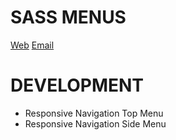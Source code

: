 # SASS MENUS

[Web](https://www.artegrafico.net "José Luis Rojo")
[Email](mailto:jose@artegrafico.net "jose@artegrafico.net")

# DEVELOPMENT
* Responsive Navigation Top Menu
* Responsive Navigation Side Menu 
   